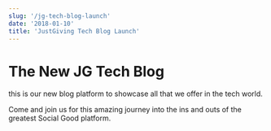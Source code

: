 ```yaml
---
slug: '/jg-tech-blog-launch'
date: '2018-01-10'
title: 'JustGiving Tech Blog Launch'
---
```


# The New JG Tech Blog

this is our new blog platform to showcase all that we offer in the tech world.

Come and join us for this amazing journey into the ins and outs of the greatest Social Good platform.
